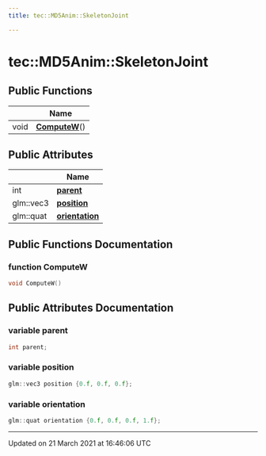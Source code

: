 ```yaml
---
title: tec::MD5Anim::SkeletonJoint

---
```


# tec::MD5Anim::SkeletonJoint



## Public Functions

|                | Name           |
| -------------- | -------------- |
| void | **[ComputeW](/engine/Classes/structtec_1_1_m_d5_anim_1_1_skeleton_joint/#function-computew)**() |

## Public Attributes

|                | Name           |
| -------------- | -------------- |
| int | **[parent](/engine/Classes/structtec_1_1_m_d5_anim_1_1_skeleton_joint/#variable-parent)**  |
| glm::vec3 | **[position](/engine/Classes/structtec_1_1_m_d5_anim_1_1_skeleton_joint/#variable-position)**  |
| glm::quat | **[orientation](/engine/Classes/structtec_1_1_m_d5_anim_1_1_skeleton_joint/#variable-orientation)**  |

## Public Functions Documentation

### function ComputeW

```cpp
void ComputeW()
```


## Public Attributes Documentation

### variable parent

```cpp
int parent;
```


### variable position

```cpp
glm::vec3 position {0.f, 0.f, 0.f};
```


### variable orientation

```cpp
glm::quat orientation {0.f, 0.f, 0.f, 1.f};
```


-------------------------------

Updated on 21 March 2021 at 16:46:06 UTC